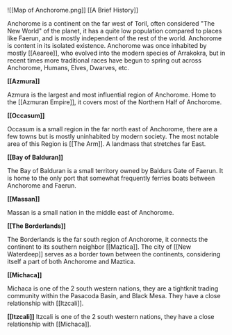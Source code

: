 ![[Map of Anchorome.png]]
[[A Brief History]]

Anchorome is a continent on the far west of Toril, often considered "The New World" of the planet, it has a quite low population compared to places like Faerun, and is mostly independent of the rest of the world. Anchorome is content in its isolated existence. Anchorome was once inhabited by mostly [[Aearee]], who evolved into the modern species of Arrakokra, but in recent times more traditional races have begun to spring out across Anchorome, Humans, Elves, Dwarves, etc. 

**[[Azmura]]**

Azmura is the largest and most influential region of Anchorome. Home to the [[Azmuran Empire]], it covers most of the Northern Half of Anchorome.

**[[Occasum]]**

Occasum is a small region in the far north east of Anchorome, there are a few towns but is mostly uninhabited by modern society. The most notable area of this Region is [[The Arm]].  A landmass that stretches far East. 

**[[Bay of Balduran]]**

The Bay of Balduran is a small territory owned by Baldurs Gate of Faerun. It is home to the only port that somewhat frequently ferries boats between Anchorome and Faerun.

**[[Massan]]**

Massan is a small nation in the middle east of Anchorome.

**[[The Borderlands]]**

The Borderlands is the far south region of Anchorome, it connects the continent to its southern neighbor [[Maztica]]. The city of [[New Waterdeep]] serves as a border town between the continents, considering itself a part of both Anchorome and Maztica.

**[[Michaca]]**

Michaca is one of the 2 south western nations, they are a tightknit trading community within the Pasacoda Basin, and Black Mesa. They have a close relationship with [[Itzcali]].

**[[Itzcali]]**
Itzcali is one of the 2 south western nations, they have a close relationship with [[Michaca]].

